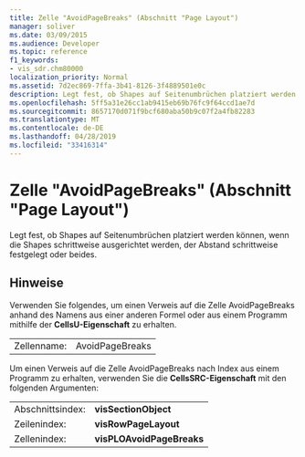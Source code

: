 ```yaml
---
title: Zelle "AvoidPageBreaks" (Abschnitt "Page Layout")
manager: soliver
ms.date: 03/09/2015
ms.audience: Developer
ms.topic: reference
f1_keywords:
- vis_sdr.chm80000
localization_priority: Normal
ms.assetid: 7d2ec869-7ffa-3b41-8126-3f4889501e0c
description: Legt fest, ob Shapes auf Seitenumbrüchen platziert werden können, wenn die Shapes schrittweise ausgerichtet werden, der Abstand schrittweise festgelegt oder beides.
ms.openlocfilehash: 5ff5a31e26cc1ab9415eb69b76fc9f64ccd1ae7d
ms.sourcegitcommit: 8657170d071f9bcf680aba50b9c07f2a4fb82283
ms.translationtype: MT
ms.contentlocale: de-DE
ms.lasthandoff: 04/28/2019
ms.locfileid: "33416314"
---
```

# <a name="avoidpagebreaks-cell-page-layout-section"></a>Zelle "AvoidPageBreaks" (Abschnitt "Page Layout")

Legt fest, ob Shapes auf Seitenumbrüchen platziert werden können, wenn die Shapes schrittweise ausgerichtet werden, der Abstand schrittweise festgelegt oder beides.
  
## <a name="remarks"></a>Hinweise

Verwenden Sie folgendes, um einen Verweis auf die Zelle AvoidPageBreaks anhand des Namens aus einer anderen Formel oder aus einem Programm mithilfe der **CellsU-Eigenschaft** zu erhalten. 
  
|||
|:-----|:-----|
|Zellenname:  <br/> |AvoidPageBreaks  <br/> |
   
Um einen Verweis auf die Zelle AvoidPageBreaks nach Index aus einem Programm zu erhalten, verwenden Sie die **CellsSRC-Eigenschaft** mit den folgenden Argumenten: 
  
|||
|:-----|:-----|
|Abschnittsindex:  <br/> |**visSectionObject** <br/> |
|Zeilenindex:  <br/> |**visRowPageLayout** <br/> |
|Zellenindex:  <br/> |**visPLOAvoidPageBreaks** <br/> |
   

